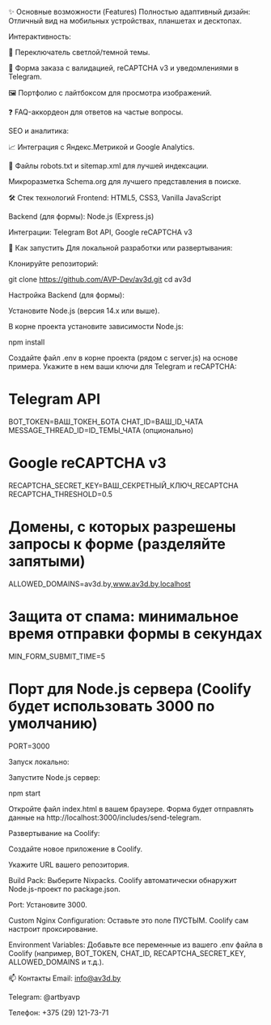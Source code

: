 ✨ Основные возможности (Features)
Полностью адаптивный дизайн: Отличный вид на мобильных устройствах, планшетах и десктопах.

Интерактивность:

🎨 Переключатель светлой/темной темы.

📝 Форма заказа с валидацией, reCAPTCHA v3 и уведомлениями в Telegram.

🖼️ Портфолио с лайтбоксом для просмотра изображений.

❓ FAQ-аккордеон для ответов на частые вопросы.

SEO и аналитика:

📈 Интеграция с Яндекс.Метрикой и Google Analytics.

🤖 Файлы robots.txt и sitemap.xml для лучшей индексации.

Микроразметка Schema.org для лучшего представления в поиске.

🛠️ Стек технологий
Frontend: HTML5, CSS3, Vanilla JavaScript

Backend (для формы): Node.js (Express.js)

Интеграции: Telegram Bot API, Google reCAPTCHA v3

🚀 Как запустить
Для локальной разработки или развертывания:

Клонируйте репозиторий:

git clone https://github.com/AVP-Dev/av3d.git
cd av3d

Настройка Backend (для формы):

Установите Node.js (версия 14.x или выше).

В корне проекта установите зависимости Node.js:

npm install

Создайте файл .env в корне проекта (рядом с server.js) на основе примера. Укажите в нем ваши ключи для Telegram и reCAPTCHA:

# Telegram API
BOT_TOKEN=ВАШ_ТОКЕН_БОТА
CHAT_ID=ВАШ_ID_ЧАТА
MESSAGE_THREAD_ID=ID_ТЕМЫ_ЧАТА (опционально)

# Google reCAPTCHA v3
RECAPTCHA_SECRET_KEY=ВАШ_СЕКРЕТНЫЙ_КЛЮЧ_RECAPTCHA
RECAPTCHA_THRESHOLD=0.5

# Домены, с которых разрешены запросы к форме (разделяйте запятыми)
ALLOWED_DOMAINS=av3d.by,www.av3d.by,localhost

# Защита от спама: минимальное время отправки формы в секундах
MIN_FORM_SUBMIT_TIME=5

# Порт для Node.js сервера (Coolify будет использовать 3000 по умолчанию)
PORT=3000

Запуск локально:

Запустите Node.js сервер:

npm start

Откройте файл index.html в вашем браузере. Форма будет отправлять данные на http://localhost:3000/includes/send-telegram.

Развертывание на Coolify:

Создайте новое приложение в Coolify.

Укажите URL вашего репозитория.

Build Pack: Выберите Nixpacks. Coolify автоматически обнаружит Node.js-проект по package.json.

Port: Установите 3000.

Custom Nginx Configuration: Оставьте это поле ПУСТЫМ. Coolify сам настроит проксирование.

Environment Variables: Добавьте все переменные из вашего .env файла в Coolify (например, BOT_TOKEN, CHAT_ID, RECAPTCHA_SECRET_KEY, ALLOWED_DOMAINS и т.д.).

📫 Контакты
Email: info@av3d.by

Telegram: @artbyavp

Телефон: +375 (29) 121-73-71